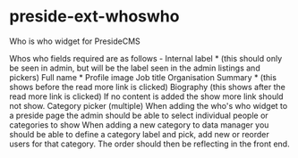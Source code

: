 # preside-ext-whoswho
Who is who widget for PresideCMS

Whos who fields required are as follows -
Internal label * (this should only be seen in admin, but will be the label seen in the admin listings and pickers)
Full name *
Profile image
Job title
Organisation
Summary * (this shows before the read more link is clicked)
Biography (this shows after the read more link is clicked) If no content is added the show more link should not show.
Category picker (multiple)
When adding the who's who widget to a preside page the admin should be able to select individual people or categories to show
When adding a new category to data manager you should be able to define a category label and pick, add new or reorder users for that category. The order should then be reflecting in the front end.
